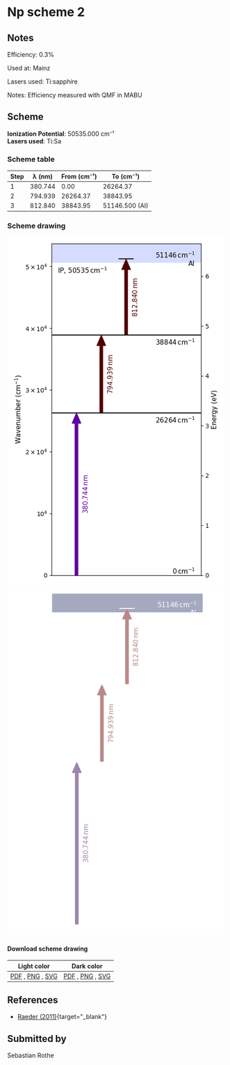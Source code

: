 # Np scheme 2

## Notes

Efficiency: 0.3%

Used at: Mainz

Lasers used: Ti:sapphire

Notes: Efficiency measured with QMF in MABU





## Scheme

**Ionization Potential**: 50535.000 cm⁻¹  
**Lasers used**: Ti:Sa

### Scheme table

| Step | λ (nm)  | From (cm⁻¹) |   To (cm⁻¹)    |
| ---- | ------- | ----------- | -------------- |
| 1    | 380.744 | 0.00        | 26264.37       |
| 2    | 794.939 | 26264.37    | 38843.95       |
| 3    | 812.840 | 38843.95    | 51146.500 (AI) |


### Scheme drawing

![np scheme, light mode](np-002/np-002-light.png#only-light)
![np scheme, dark mode](np-002/np-002-dark-web.png#only-dark)

#### Download scheme drawing

|                                            Light color                                            |                                           Dark color                                           |
| ------------------------------------------------------------------------------------------------- | ---------------------------------------------------------------------------------------------- |
| [PDF](np-002/np-002-light.pdf) , [PNG](np-002/np-002-light.png) , [SVG](np-002/np-002-light.svg)  | [PDF](np-002/np-002-dark.pdf) , [PNG](np-002/np-002-dark.png) , [SVG](np-002/np-002-dark.svg)  |


## References

  - [Raeder (2011)](https://doi.org/10.25358/openscience-4788){target="_blank"}



## Submitted by

Sebastian Rothe

